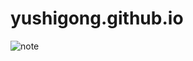 # yushigong.github.io
<img src="https://github.com/yushigong/yushigong.github.io/blob/3b2f184b591e8618cdd2373d7d0d4f20a7bab872/Robot.gif" alt="note"/>
